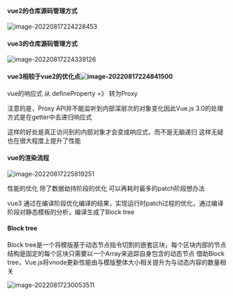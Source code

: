 #### vue2的仓库源码管理方式

![image-20220817224228453](C:\Users\0\AppData\Roaming\Typora\typora-user-images\image-20220817224228453.png)

#### vue3的仓库源码管理方式

![image-20220817224339126](C:\Users\0\AppData\Roaming\Typora\typora-user-images\image-20220817224339126.png)

#### vue3相较于vue2的优化点![image-20220817224841500](C:\Users\0\AppData\Roaming\Typora\typora-user-images\image-20220817224841500.png)

 vue的响应式 从 defineProperty =》 转为Proxy

注意的是，Proxy API并不能监听到内部深层次的对象变化因此Vue.js 3.0的处理方式是在getter中去递归响应式

这样的好处是真正访问到的内部对象才会变成响应式，而不是无脑递归
这样无疑也在很大程度上提升了性能

#### vue的渲染流程

![image-20220817225819251](C:\Users\0\AppData\Roaming\Typora\typora-user-images\image-20220817225819251.png)

性能的优化 除了数据劫持阶段的优化 可以再耗时最多的patch阶段想办法

vue3 通过在编译阶段优化编译的结果，实现运行时patch过程的优化，通过编译阶段对静态模板的分析，编译生成了Block tree

#### Block tree

Block tree是一个将模版基于动态节点指令切割的嵌套区块，每个区块内部的节点结构是固定的每个区块只需要以一个Array来追踪自身包含的动态节点
借助Block tree，Vue.js将vnode更新性能由与模版整体大小相关提升为与动态内容的数量相关

![image-20220817230053511](C:\Users\0\AppData\Roaming\Typora\typora-user-images\image-20220817230053511.png)